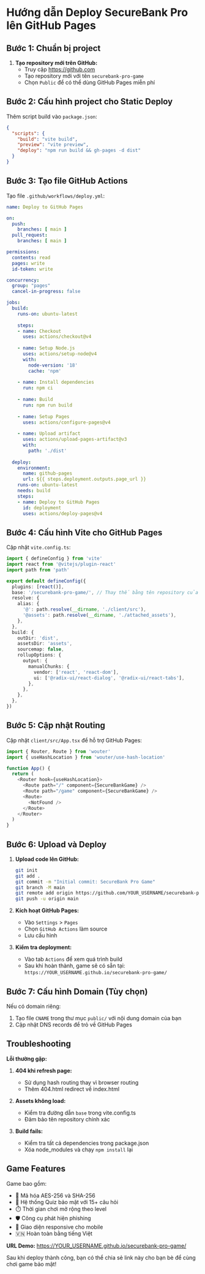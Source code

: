 # Hướng dẫn Deploy SecureBank Pro lên GitHub Pages

## Bước 1: Chuẩn bị project

1. **Tạo repository mới trên GitHub:**
   - Truy cập https://github.com
   - Tạo repository mới với tên `securebank-pro-game`
   - Chọn `Public` để có thể dùng GitHub Pages miễn phí

## Bước 2: Cấu hình project cho Static Deploy

Thêm script build vào `package.json`:

```json
{
  "scripts": {
    "build": "vite build",
    "preview": "vite preview",
    "deploy": "npm run build && gh-pages -d dist"
  }
}
```

## Bước 3: Tạo file GitHub Actions

Tạo file `.github/workflows/deploy.yml`:

```yaml
name: Deploy to GitHub Pages

on:
  push:
    branches: [ main ]
  pull_request:
    branches: [ main ]

permissions:
  contents: read
  pages: write
  id-token: write

concurrency:
  group: "pages"
  cancel-in-progress: false

jobs:
  build:
    runs-on: ubuntu-latest
    
    steps:
    - name: Checkout
      uses: actions/checkout@v4
      
    - name: Setup Node.js
      uses: actions/setup-node@v4
      with:
        node-version: '18'
        cache: 'npm'
        
    - name: Install dependencies
      run: npm ci
      
    - name: Build
      run: npm run build
      
    - name: Setup Pages
      uses: actions/configure-pages@v4
      
    - name: Upload artifact
      uses: actions/upload-pages-artifact@v3
      with:
        path: './dist'
        
  deploy:
    environment:
      name: github-pages
      url: ${{ steps.deployment.outputs.page_url }}
    runs-on: ubuntu-latest
    needs: build
    steps:
    - name: Deploy to GitHub Pages
      id: deployment
      uses: actions/deploy-pages@v4
```

## Bước 4: Cấu hình Vite cho GitHub Pages

Cập nhật `vite.config.ts`:

```typescript
import { defineConfig } from 'vite'
import react from '@vitejs/plugin-react'
import path from 'path'

export default defineConfig({
  plugins: [react()],
  base: '/securebank-pro-game/', // Thay thế bằng tên repository của bạn
  resolve: {
    alias: {
      '@': path.resolve(__dirname, './client/src'),
      '@assets': path.resolve(__dirname, './attached_assets'),
    },
  },
  build: {
    outDir: 'dist',
    assetsDir: 'assets',
    sourcemap: false,
    rollupOptions: {
      output: {
        manualChunks: {
          vendor: ['react', 'react-dom'],
          ui: ['@radix-ui/react-dialog', '@radix-ui/react-tabs'],
        },
      },
    },
  },
})
```

## Bước 5: Cập nhật Routing

Cập nhật `client/src/App.tsx` để hỗ trợ GitHub Pages:

```typescript
import { Router, Route } from 'wouter'
import { useHashLocation } from 'wouter/use-hash-location'

function App() {
  return (
    <Router hook={useHashLocation}>
      <Route path="/" component={SecureBankGame} />
      <Route path="/game" component={SecureBankGame} />
      <Route>
        <NotFound />
      </Route>
    </Router>
  )
}
```

## Bước 6: Upload và Deploy

1. **Upload code lên GitHub:**
   ```bash
   git init
   git add .
   git commit -m "Initial commit: SecureBank Pro Game"
   git branch -M main
   git remote add origin https://github.com/YOUR_USERNAME/securebank-pro-game.git
   git push -u origin main
   ```

2. **Kích hoạt GitHub Pages:**
   - Vào `Settings` > `Pages`
   - Chọn `GitHub Actions` làm source
   - Lưu cấu hình

3. **Kiểm tra deployment:**
   - Vào tab `Actions` để xem quá trình build
   - Sau khi hoàn thành, game sẽ có sẵn tại: `https://YOUR_USERNAME.github.io/securebank-pro-game/`

## Bước 7: Cấu hình Domain (Tùy chọn)

Nếu có domain riêng:
1. Tạo file `CNAME` trong thư mục `public/` với nội dung domain của bạn
2. Cập nhật DNS records để trỏ về GitHub Pages

## Troubleshooting

**Lỗi thường gặp:**

1. **404 khi refresh page:** 
   - Sử dụng hash routing thay vì browser routing
   - Thêm 404.html redirect về index.html

2. **Assets không load:**
   - Kiểm tra đường dẫn `base` trong vite.config.ts
   - Đảm bảo tên repository chính xác

3. **Build fails:**
   - Kiểm tra tất cả dependencies trong package.json
   - Xóa node_modules và chạy `npm install` lại

## Game Features

Game bao gồm:
- 🔐 Mã hóa AES-256 và SHA-256
- 🎯 Hệ thống Quiz bảo mật với 15+ câu hỏi
- ⏱️ Thời gian chơi mở rộng theo level
- 🛡️ Công cụ phát hiện phishing
- 📱 Giao diện responsive cho mobile
- 🇻🇳 Hoàn toàn bằng tiếng Việt

**URL Demo:** https://YOUR_USERNAME.github.io/securebank-pro-game/

Sau khi deploy thành công, bạn có thể chia sẻ link này cho bạn bè để cùng chơi game bảo mật!